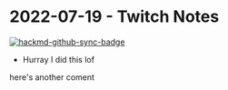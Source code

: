 # 2022-07-19 - Twitch Notes

[![hackmd-github-sync-badge](https://hackmd.io/P87BYoOEQ2GPs5li1bx2kQ/badge)](https://hackmd.io/P87BYoOEQ2GPs5li1bx2kQ)


- Hurray I did this lof 

here's another coment